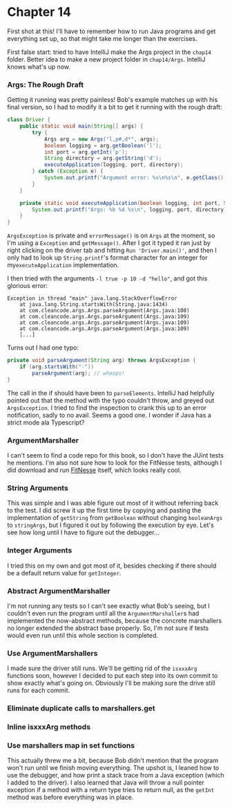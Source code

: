 # Chapter 14

First shot at this! I'll have to remember how to run Java programs and get everything set up, so that might take me
longer than the exercises.

First false start: tried to have IntelliJ make the Args project in the `chap14` folder. Better idea to make a new project
folder in `chap14/Args`. IntelliJ knows what's up now.

### Args: The Rough Draft
Getting it running was pretty painless! Bob's example matches up with his final version, so I had to modify it a bit to
get it running with the rough draft:

```java
class Driver {
    public static void main(String[] args) {
        try {
            Args arg = new Args("l,p#,d*", args);
            boolean logging = arg.getBoolean('l');
            int port = arg.getInt('p');
            String directory = arg.getString('d');
            executeApplication(logging, port, directory);
        } catch (Exception e) {
            System.out.printf("Argument error: %s\n%s\n", e.getClass(), e.getMessage());
        }
    }

    private static void executeApplication(boolean logging, int port, String directory){
        System.out.printf("Args: %b %d %s\n", logging, port, directory);
    }
}
```

`ArgsException` is private and `errorMessage()` is on `Args` at the moment, so I'm using a `Exception` and
`getMessage()`. After I got it typed it ran just by right clicking on the driver tab and hitting `Run 'Driver.main()'`,
and then I only had to look up `String.printf`'s format character for an integer for my`executeApplication` implementation.

I then tried with the arguments `-l true -p 10 -d "hello"`, and got this glorious error:

```
Exception in thread "main" java.lang.StackOverflowError
    at java.lang.String.startsWith(String.java:1434)
    at com.cleancode.args.Args.parseArgument(Args.java:108)
    at com.cleancode.args.Args.parseArgument(Args.java:109)
    at com.cleancode.args.Args.parseArgument(Args.java:109)
    at com.cleancode.args.Args.parseArgument(Args.java:109)
    [...]
```

Turns out I had one typo:

```java
private void parseArgument(String arg) throws ArgsException {
    if (arg.startsWith("-"))
        parseArgument(arg); // whoops!
}
```
The call in the if should have been to `parseElements`. IntelliJ had helpfully pointed out that the method with the typo
couldn't throw, and greyed out `ArgsException`. I tried to find the inspection to crank this up to an error 
notification, sadly to no avail. Seems a good one. I wonder if Java has a strict mode ala Typescript?

### ArgumentMarshaller

I can't seem to find a code repo for this book, so I don't have the JUint tests he mentions. I'm also not sure how to
look for the FitNesse tests, although I did download and run [FitNesse](http://fitnesse.org/) itself, which looks 
really cool.

### String Arguments
 
This was simple and I was able figure out most of it without referring back to the test. I did screw it up the first
time by copying and pasting the implementation of `getString` from `getBoolean` without changing `booleanArgs` to 
`stringArgs`, but I figured it out by following the execution by eye. Let's see how long until I have to figure out
the debugger...

### Integer Arguments

I tried this on my own and got most of it, besides checking if there should be a default return value for 
`getInteger`. 

### Abstract ArgumentMarshaller

I'm not running any tests so I can't see exactly what Bob's seeing, but I couldn't even run the program until all the
`ArgumentMarshaller`s had implemented the now-abstract methods, because the concrete marshallers no longer extended
the abstract base properly. So, I'm not sure if tests would even run until this whole section is completed.

### Use ArgumentMarshallers

I made sure the driver still runs. We'll be getting rid of the `isxxxArg` functions soon, however I decided to put each
step into its own commit to show exactly what's going on. Obviously I'll be making sure the drive still runs for each
commit.

### Eliminate duplicate calls to marshallers.get

### Inline isxxxArg methods

### Use marshallers map in set functions

This actually threw me a bit, because Bob didn't mention that the program won't run until we finish moving everything.
The upshot is, I leaned how to use the debugger, and how print a stack trace from a Java exception (which I added to 
the driver). I also learned that Java will throw a null pointer exception if a method with a return type tries to
return null, as the `getInt` method was before everything was in place.
